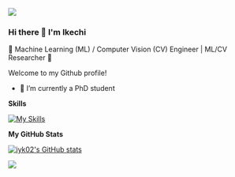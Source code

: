 ![](https://komarev.com/ghpvc/?username=iyk02&style=flat-square&color=blueviolet)

### Hi there 👋  I'm Ikechi
🌟 Machine Learning (ML) / Computer Vision (CV) Engineer | ML/CV Researcher 🌟

Welcome to my Github profile!

- 🔭 I’m currently a PhD student

<b>Skills</b>

[![My Skills](https://skillicons.dev/icons?i=c,cpp,python,git,bash,opencv,tensorflow)](https://skillicons.dev)

<b>My GitHub Stats</b>

<a href="http://www.github.com/iyk02"><img src="https://github-readme-stats.vercel.app/api?username=iyk02&show_icons=true&hide=&count_private=true&title_color=0891b2&text_color=ffffff&icon_color=0891b2&bg_color=1c1917&hide_border=true&show_icons=true" alt="iyk02's GitHub stats" /></a>

<a href="http://www.github.com/iyk02"><img src="https://github-readme-streak-stats.herokuapp.com/?user=iyk02&stroke=ffffff&background=1c1917&ring=0891b2&fire=0891b2&currStreakNum=ffffff&currStreakLabel=0891b2&sideNums=ffffff&sideLabels=ffffff&dates=ffffff&hide_border=true" /></a>

<!--
**iyk02/iyk02** is a ✨ _special_ ✨ repository because its `README.md` (this file) appears on your GitHub profile.

Here are some ideas to get you started:

- 🔭 I’m currently working on the ALX Software Engineering program
- 🌱 I’m currently learning ...
- 👯 I’m looking to collaborate on ...
- 🤔 I’m looking for help with ...
- 💬 Ask me about ...
- 📫 How to reach me: ...
- 😄 Pronouns: ...
- ⚡ Fun fact: ...
-->
